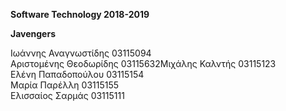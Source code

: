 **Software Technology 2018-2019**

**Javengers**

Ιωάννης Αναγνωστίδης 03115094 <br>
Αριστομένης Θεοδωρίδης 03115632Μιχάλης Καλντής 03115123<br>
Ελένη Παπαδοπούλου 03115154<br>
Μαρία Παρέλλη 03115155<br>
Ελισσαίος Σαρμάς 03115111
